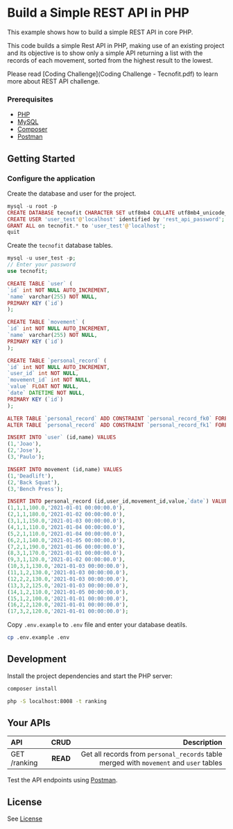 # Build a Simple REST API in PHP

This example shows how to build a simple REST API in core PHP.

This code builds a simple Rest API in PHP, making use of an existing project and its objective is to show only a simple API returning a list with the records of each movement, sorted from the highest result to the lowest.

Please read [Coding Challenge](Coding Challenge - Tecnofit.pdf) to learn more about REST API challenge.



### Prerequisites

- [PHP](https://www.php.net/downloads.php)
- [MySQL](https://www.mysql.com/downloads/)
- [Composer](http://getcomposer.org/)
- [Postman](https://www.postman.com/downloads/)

## Getting Started



### Configure the application

Create the database and user for the project.

```php
mysql -u root -p
CREATE DATABASE tecnofit CHARACTER SET utf8mb4 COLLATE utf8mb4_unicode_ci;
CREATE USER 'user_test'@'localhost' identified by 'rest_api_password';
GRANT ALL on tecnofit.* to 'user_test'@'localhost';
quit
```

Create the `tecnofit` database tables.

```php
mysql -u user_test -p;
// Enter your password
use tecnofit;

CREATE TABLE `user` (
`id` int NOT NULL AUTO_INCREMENT,
`name` varchar(255) NOT NULL,
PRIMARY KEY (`id`)
);

CREATE TABLE `movement` (
`id` int NOT NULL AUTO_INCREMENT,
`name` varchar(255) NOT NULL,
PRIMARY KEY (`id`)
);

CREATE TABLE `personal_record` (
`id` int NOT NULL AUTO_INCREMENT,
`user_id` int NOT NULL,
`movement_id` int NOT NULL,
`value` FLOAT NOT NULL,
`date` DATETIME NOT NULL,
PRIMARY KEY (`id`)
);

ALTER TABLE `personal_record` ADD CONSTRAINT `personal_record_fk0` FOREIGN KEY (`user_id`) REFERENCES `user`(`id`);
ALTER TABLE `personal_record` ADD CONSTRAINT `personal_record_fk1` FOREIGN KEY (`movement_id`) REFERENCES `movement`(`id`);

INSERT INTO `user` (id,name) VALUES
(1,'Joao'),
(2,'Jose'),
(3,'Paulo');

INSERT INTO movement (id,name) VALUES
(1,'Deadlift'),
(2,'Back Squat'),
(3,'Bench Press');

INSERT INTO personal_record (id,user_id,movement_id,value,`date`) VALUES
(1,1,1,100.0,'2021-01-01 00:00:00.0'),
(2,1,1,180.0,'2021-01-02 00:00:00.0'),
(3,1,1,150.0,'2021-01-03 00:00:00.0'),
(4,1,1,110.0,'2021-01-04 00:00:00.0'),
(5,2,1,110.0,'2021-01-04 00:00:00.0'),
(6,2,1,140.0,'2021-01-05 00:00:00.0'),
(7,2,1,190.0,'2021-01-06 00:00:00.0'),
(8,3,1,170.0,'2021-01-01 00:00:00.0'),
(9,3,1,120.0,'2021-01-02 00:00:00.0'),
(10,3,1,130.0,'2021-01-03 00:00:00.0'),
(11,1,2,130.0,'2021-01-03 00:00:00.0'),
(12,2,2,130.0,'2021-01-03 00:00:00.0'),
(13,3,2,125.0,'2021-01-03 00:00:00.0'),
(14,1,2,110.0,'2021-01-05 00:00:00.0'),
(15,1,2,100.0,'2021-01-01 00:00:00.0'),
(16,2,2,120.0,'2021-01-01 00:00:00.0'),
(17,3,2,120.0,'2021-01-01 00:00:00.0');

```

Copy `.env.example` to `.env` file and enter your database deatils.

```bash
cp .env.example .env
```

## Development

Install the project dependencies and start the PHP server:

```bash
composer install
```

```bash
php -S localhost:8008 -t ranking
```

## Your APIs

| API               |    CRUD    |                                Description |
| :---------------- | :--------: | -----------------------------------------: |
| GET /ranking        |  **READ**  |        Get all records from `personal_records` table merged with `movement` and `user` tables|

Test the API endpoints using [Postman](https://www.postman.com/).

## License

See [License](./LICENSE)
